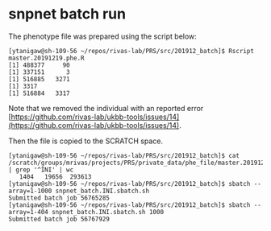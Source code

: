 # snpnet batch run

The phenotype file was prepared using the script below:

```{bash}
[ytanigaw@sh-109-56 ~/repos/rivas-lab/PRS/src/201912_batch]$ Rscript master.20191219.phe.R
[1] 488377     90
[1] 337151      3
[1] 516885   3271
[1] 3317
[1] 516884   3317
```

Note that we removed the individual with an reported error [https://github.com/rivas-lab/ukbb-tools/issues/14](https://github.com/rivas-lab/ukbb-tools/issues/14).

Then the file is copied to the SCRATCH space.

```{bash}
[ytanigaw@sh-109-56 ~/repos/rivas-lab/PRS/src/201912_batch]$ cat /scratch/groups/mrivas/projects/PRS/private_data/phe_file/master.20191219.phe.info.tsv | grep '^INI' | wc
   1404   19656  293613
[ytanigaw@sh-109-56 ~/repos/rivas-lab/PRS/src/201912_batch]$ sbatch --array=1-1000 snpnet_batch.INI.sbatch.sh
Submitted batch job 56765285
[ytanigaw@sh-109-56 ~/repos/rivas-lab/PRS/src/201912_batch]$ sbatch --array=1-404 snpnet_batch.INI.sbatch.sh 1000
Submitted batch job 56767929
```
